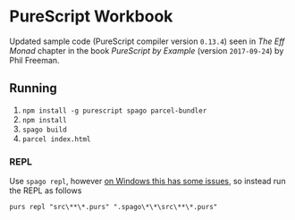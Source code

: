 # PureScript Workbook

Updated sample code (PureScript compiler version `0.13.4`) seen in _The Eff Monad_ chapter in the book _PureScript by Example_ (version `2017-09-24`) by Phil Freeman.

## Running

1. `npm install -g purescript spago parcel-bundler`
1. `npm install`
1. `spago build`
1. `parcel index.html`

### REPL

Use `spago repl`, however [on Windows this has some issues](https://github.com/spacchetti/spago/issues/483), so instead run the REPL as follows

`purs repl "src\**\*.purs" ".spago\*\*\src\**\*.purs"`
